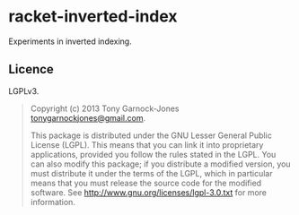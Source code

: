 # racket-inverted-index

Experiments in inverted indexing.

## Licence

LGPLv3.

> Copyright (c) 2013 Tony Garnock-Jones <tonygarnockjones@gmail.com>.
>
> This package is distributed under the GNU Lesser General Public
> License (LGPL). This means that you can link it into proprietary
> applications, provided you follow the rules stated in the LGPL. You
> can also modify this package; if you distribute a modified version,
> you must distribute it under the terms of the LGPL, which in
> particular means that you must release the source code for the
> modified software. See <http://www.gnu.org/licenses/lgpl-3.0.txt>
> for more information.
